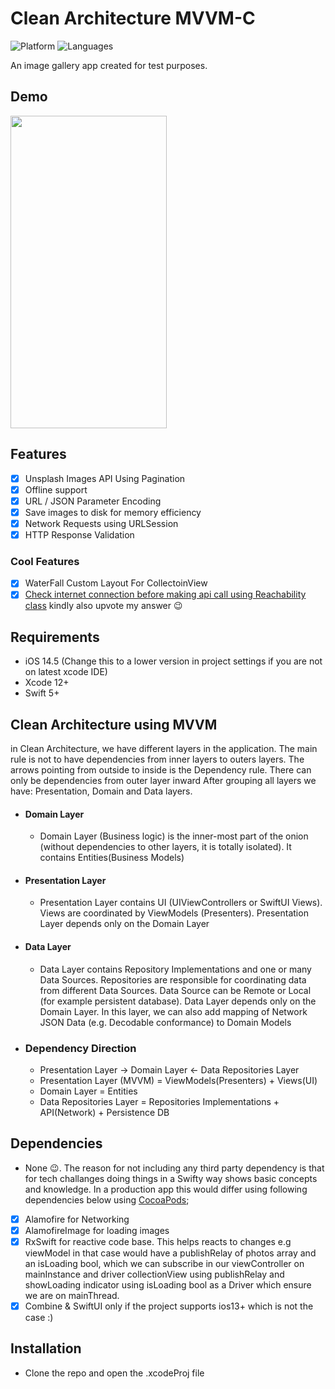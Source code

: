 # Clean Architecture MVVM-C

![Platform](https://img.shields.io/badge/Platform-iOS-orange.svg)
![Languages](https://img.shields.io/badge/Language-Swift-orange.svg)

An image gallery app created for test purposes.

## Demo
<img src="https://media.giphy.com/media/1hubbxI70wONmW1NRG/giphy.gif" width="250" height="500" />

## Features

- [x] Unsplash Images API Using Pagination
- [x] Offline support
- [x] URL / JSON Parameter Encoding
- [x] Save images to disk for memory efficiency
- [x] Network Requests using URLSession
- [x] HTTP Response Validation

### Cool Features

- [x] WaterFall Custom Layout For CollectoinView
- [x] [Check internet connection before making api call using Reachability class](https://stackoverflow.com/questions/35427698/how-to-use-networkreachabilitymanager-in-alamofire/44300590#44300590) kindly also upvote my answer 😉

## Requirements

- iOS 14.5 (Change this to a lower version in project settings if you are not on latest xcode IDE)
- Xcode 12+
- Swift 5+

## Clean Architecture using MVVM
in Clean Architecture, we have different layers in the application. The main rule is not to have dependencies from inner layers to outers layers. The arrows pointing from outside to inside is the Dependency rule. There can only be dependencies from outer layer inward
After grouping all layers we have: Presentation, Domain and Data layers.
- #### Domain Layer 
  - Domain Layer (Business logic) is the inner-most part of the onion (without dependencies to other layers, it is totally isolated). It contains Entities(Business Models)
- #### Presentation Layer 
  - Presentation Layer contains UI (UIViewControllers or SwiftUI Views). Views are coordinated by ViewModels (Presenters). Presentation Layer depends only on the Domain Layer
- #### Data Layer
  - Data Layer contains Repository Implementations and one or many Data Sources. Repositories are responsible for coordinating data from different Data Sources. Data Source can be Remote or Local (for example persistent database). Data Layer depends only on the Domain Layer. In this layer, we can also add mapping of Network JSON Data (e.g. Decodable conformance) to Domain Models

- ### Dependency Direction
  - Presentation Layer -> Domain Layer <- Data Repositories Layer
  - Presentation Layer (MVVM) = ViewModels(Presenters) + Views(UI)
  - Domain Layer = Entities
  - Data Repositories Layer = Repositories Implementations + API(Network) + Persistence DB

## Dependencies

- None 😉. The reason for not including any third party dependency is that for tech challanges doing things in a Swifty way shows basic concepts and knowledge. In a production app this would differ using following dependencies below using [CocoaPods](https://cocoapods.org); 
- [x] Alamofire for Networking
- [x] AlamofireImage for loading images
- [x] RxSwift for reactive code base. This helps reacts to changes e.g viewModel in that case would have a publishRelay of photos array and an isLoading bool, which we can subscribe in our viewController on mainInstance and driver collectionView using publishRelay and showLoading indicator using isLoading bool as a Driver which ensure we are on mainThread.
- [x] Combine & SwiftUI only if the project supports ios13+ which is not the case :)

## Installation

- Clone the repo and open the .xcodeProj file
